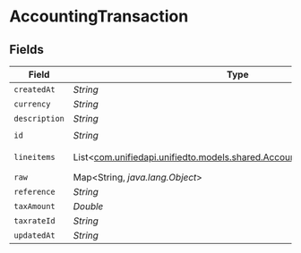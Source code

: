# AccountingTransaction


## Fields

| Field                                                                                                                              | Type                                                                                                                               | Required                                                                                                                           | Description                                                                                                                        |
| ---------------------------------------------------------------------------------------------------------------------------------- | ---------------------------------------------------------------------------------------------------------------------------------- | ---------------------------------------------------------------------------------------------------------------------------------- | ---------------------------------------------------------------------------------------------------------------------------------- |
| `createdAt`                                                                                                                        | *String*                                                                                                                           | :heavy_minus_sign:                                                                                                                 | N/A                                                                                                                                |
| `currency`                                                                                                                         | *String*                                                                                                                           | :heavy_minus_sign:                                                                                                                 | N/A                                                                                                                                |
| `description`                                                                                                                      | *String*                                                                                                                           | :heavy_minus_sign:                                                                                                                 | N/A                                                                                                                                |
| `id`                                                                                                                               | *String*                                                                                                                           | :heavy_check_mark:                                                                                                                 | N/A                                                                                                                                |
| `lineitems`                                                                                                                        | List<[com.unifiedapi.unifiedto.models.shared.AccountingTransactionLineitem](../../models/shared/AccountingTransactionLineitem.md)> | :heavy_minus_sign:                                                                                                                 | new field name                                                                                                                     |
| `raw`                                                                                                                              | Map<String, *java.lang.Object*>                                                                                                    | :heavy_minus_sign:                                                                                                                 | N/A                                                                                                                                |
| `reference`                                                                                                                        | *String*                                                                                                                           | :heavy_minus_sign:                                                                                                                 | N/A                                                                                                                                |
| `taxAmount`                                                                                                                        | *Double*                                                                                                                           | :heavy_minus_sign:                                                                                                                 | N/A                                                                                                                                |
| `taxrateId`                                                                                                                        | *String*                                                                                                                           | :heavy_minus_sign:                                                                                                                 | N/A                                                                                                                                |
| `updatedAt`                                                                                                                        | *String*                                                                                                                           | :heavy_minus_sign:                                                                                                                 | N/A                                                                                                                                |